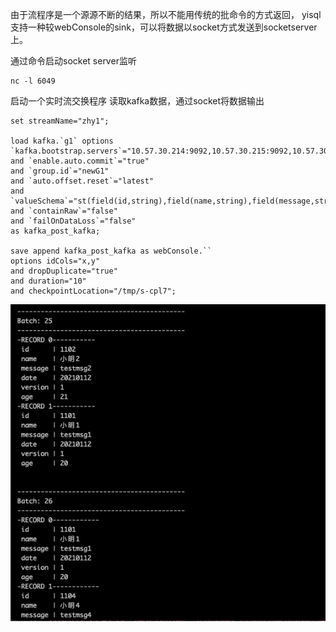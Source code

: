 由于流程序是一个源源不断的结果，所以不能用传统的批命令的方式返回，
yisql支持一种较webConsole的sink，可以将数据以socket方式发送到socketserver上。

通过命令启动socket server监听
```
nc -l 6049
```

启动一个实时流交换程序
读取kafka数据，通过socket将数据输出
```
set streamName="zhy1";

load kafka.`g1` options
`kafka.bootstrap.servers`="10.57.30.214:9092,10.57.30.215:9092,10.57.30.216:9092"
and `enable.auto.commit`="true"
and `group.id`="newG1"
and `auto.offset.reset`="latest"
and `valueSchema`="st(field(id,string),field(name,string),field(message,string),field(date,string),field(version,integer),field(age,integer))"
and `containRaw`="false"
and `failOnDataLoss`="false"
as kafka_post_kafka;

save append kafka_post_kafka as webConsole.``
options idCols="x,y"
and dropDuplicate="true"
and duration="10"
and checkpointLocation="/tmp/s-cpl7";
```
![](.webConsole_images/f1394bf4.png)